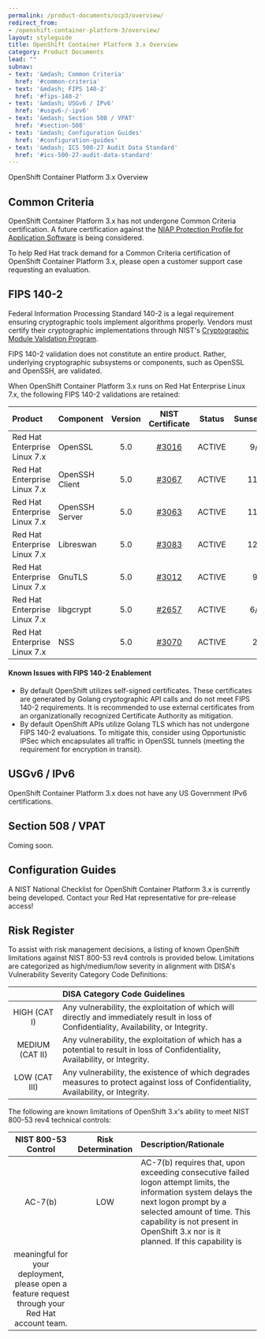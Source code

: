 ```yaml
---
permalink: /product-documents/ocp3/overview/
redirect_from:
- /openshift-container-platform-3/overview/
layout: styleguide
title: OpenShift Container Platform 3.x Overview
category: Product Documents
lead: ""
subnav:
- text: '&mdash; Common Criteria'
  href: '#common-criteria'
- text: '&mdash; FIPS 140-2'
  href: '#fips-140-2'
- text: '&mdash; USGv6 / IPv6'
  href: '#usgv6-/-ipv6'
- text: '&mdash; Section 508 / VPAT'
  href: '#section-508'
- text: '&mdash; Configuration Guides'
  href: '#configuration-guides'
- text: '&mdash; ICS 500-27 Audit Data Standard'
  href: '#ics-500-27-audit-data-standard'
---
```


OpenShift Container Platform 3.x Overview

## Common Criteria
OpenShift Container Platform 3.x has not undergone Common Criteria certification. A future certification
against the [NIAP Protection Profile for Application Software](https://www.niap-ccevs.org/Profile/Info.cfm?PPID=394&id=394) is being considered.

To help Red Hat track demand for a Common Criteria certification of OpenShift Container Platform 3.x, please open a
customer support case requesting an evaluation.

## FIPS 140-2
Federal Information Processing Standard 140-2 is a legal requirement ensuring cryptographic tools implement algorithms properly. Vendors must certify their cryptographic implementations through NIST's [Cryptographic Module Validation Program](https://csrc.nist.gov/Projects/Cryptographic-Module-Validation-Program).

FIPS 140-2 validation does not constitute an entire product. Rather, underlying cryptographic
subsystems or components, such as OpenSSL and OpenSSH, are validated. 

When OpenShift Container Platform 3.x runs on Red Hat Enterprise Linux 7.x, the following FIPS 140-2 validations
are retained:

| Product | Component | Version | NIST Certificate | Status | Sunset/Expiration? |
|:--------|:----------|:-------:|:----------------:|:------:|:------------------:|
| Red Hat Enterprise Linux 7.x | OpenSSL | 5.0 | [#3016](https://csrc.nist.gov/Projects/Cryptographic-Module-Validation-Program/Certificate/3016) | <span class="usa-label-big">ACTIVE</span> | 9/14/2022 |
| Red Hat Enterprise Linux 7.x | OpenSSH Client | 5.0 | [#3067](https://csrc.nist.gov/Projects/Cryptographic-Module-Validation-Program/Certificate/3067) | <span class="usa-label-big">ACTIVE</span> | 11/26/2022 |
| Red Hat Enterprise Linux 7.x | OpenSSH Server | 5.0 | [#3063](https://csrc.nist.gov/Projects/Cryptographic-Module-Validation-Program/Certificate/3063) | <span class="usa-label-big">ACTIVE</span> | 11/13/2022 |
| Red Hat Enterprise Linux 7.x | Libreswan | 5.0 | [#3083](https://csrc.nist.gov/Projects/Cryptographic-Module-Validation-Program/Certificate/3083) | <span class="usa-label-big">ACTIVE</span> | 12/18/2022 |
| Red Hat Enterprise Linux 7.x | GnuTLS | 5.0 | [#3012](https://csrc.nist.gov/Projects/Cryptographic-Module-Validation-Program/Certificate/3012) | <span class="usa-label-big">ACTIVE</span> | 9/7/2022 |
| Red Hat Enterprise Linux 7.x | libgcrypt | 5.0 | [#2657](https://csrc.nist.gov/Projects/Cryptographic-Module-Validation-Program/Certificate/2657) | <span class="usa-label-big">ACTIVE</span> | 6/12/2021 |
| Red Hat Enterprise Linux 7.x | NSS | 5.0 | [#3070](https://csrc.nist.gov/Projects/Cryptographic-Module-Validation-Program/Certificate/3070) | <span class="usa-label-big">ACTIVE</span> | 2/7/2023 |

#### Known Issues with FIPS 140-2 Enablement
- By default OpenShift utilizes self-signed certificates. These certificates
are generated by Golang cryptographic API calls and do not meet FIPS 140-2
requirements. It is recommended to use external certificates from
an organizationally recognized Certificate Authority as mitigation.
- By default OpenShift APIs utilize Golang TLS which has not undergone
FIPS 140-2 evaluations. To mitigate this, consider using Opportunistic IPSec
which encapsulates all traffic in OpenSSL tunnels (meeting the requirement for
encryption in transit).

## USGv6 / IPv6
OpenShift Container Platform 3.x does not have any US Government IPv6 certifications.

## Section 508 / VPAT
Coming soon.

## Configuration Guides
A NIST National Checklist for OpenShift Container Platform 3.x is currently being developed. Contact your Red Hat
representative for pre-release access!

## Risk Register
To assist with risk management decisions, a listing of known OpenShift limitations against NIST 800-53 rev4 controls is provided below. Limitations are categorized as high/medium/low severity in alignment with DISA's Vulnerability Severity Category Code Definitions:

|                 | DISA Category Code Guidelines |
|:---------------:|:------------------------------|
| HIGH (CAT I) | Any vulnerability, the exploitation of which will directly and immediately result in loss of Confidentiality, Availability, or Integrity.|
| MEDIUM (CAT II) | Any vulnerability, the exploitation of which has a potential to result in loss of Confidentiality, Availability, or Integrity.|
| LOW (CAT III) | Any vulnerability, the existence of which degrades measures to protect against loss of Confidentiality, Availability, or Integrity.|

The following are known limitations of OpenShift 3.x's ability to meet NIST 800-53 rev4 technical controls:

| NIST 800-53 Control | Risk Determination | Description/Rationale |
|:-------------------:|:------------------:|:---------------------------|
| AC-7(b) | LOW | AC-7(b) requires that, upon exceeding consecutive failed logon attempt limits, the information system delays the next logon prompt by a selected amount of time. This capability is not present in OpenShift 3.x nor is it planned. If this capability is
meaningful for your deployment, please open a feature request through your Red Hat account team.|